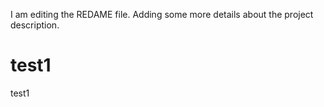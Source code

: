 I am editing the REDAME file. Adding some more details about the project description.

# test1
test1
